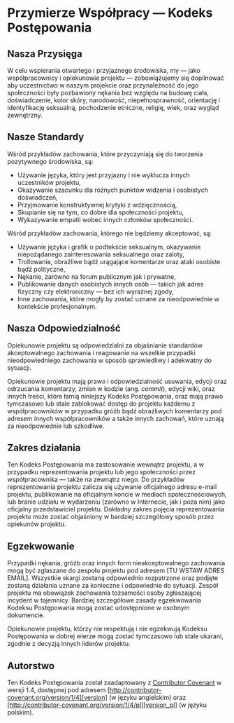 # Przymierze Współpracy — Kodeks Postępowania

## Nasza Przysięga

W celu wspierania otwartego i przyjaznego środowiska, my — jako współpracownicy i
opiekunowie projektu — zobowiązujemy się dopilnować aby uczestnictwo w naszym projekcie
oraz przynależność do jego społeczności były pozbawiony nękania bez względu na budowę
ciała, doświadczenie, kolor skóry, narodowość, niepełnosprawność, orientację i
identyfikację seksualną, pochodzenie etniczne, religię, wiek, oraz wygląd zewnętrzny.

## Nasze Standardy

Wśród przykładów zachowania, które przyczyniają się do tworzenia pozytywnego
środowiska, są:

* Używanie języka, który jest przyjazny i nie wyklucza innych uczestników projektu,
* Okazywanie szacunku dla różnych punktów widzenia i osobistych doświadczeń,
* Przyjmowanie konstruktywnej krytyki z wdzięcznością,
* Skupianie się na tym, co dobre dla społeczności projektu,
* Wykazywanie empatii wobec innych członków społeczności.

Wśród przykładów zachowania, którego nie będziemy akceptować, są:

* Używanie języka i grafik o podtekście seksualnym, okazywanie
  niepożądanego zainteresowania seksualnego oraz zaloty,
* Trollowanie, obraźliwe bądź urągające komentarze oraz ataki osobiste bądź
  polityczne,
* Nękanie, zarówno na forum publicznym jak i prywatne,
* Publikowanie danych osobistych innych osób — takich jak
  adres fizyczny czy elektroniczny — bez ich wyraźnej zgody,
* Inne zachowania, które mogły by zostać uznane za nieodpowiednie w kontekście
  profesjonalnym.

## Nasza Odpowiedzialność

Opiekunowie projektu są odpowiedzialni za objaśnianie standardów akceptowalnego
zachowania i reagowanie na wszelkie przypadki nieodpowiedniego zachowania w sposób
sprawiedliwy i adekwatny do sytuacji.

Opiekunowie projektu mają prawo i odpowiedzialność usuwania, edycji oraz odrzucania
komentarzy, zmian w kodzie (ang. _commit_), edycji wiki, oraz innych treści, które
łamią niniejszy Kodeks Postępowania, oraz mają prawo tymczasowo lub stale zablokować
dostęp do projektu każdemu z współpracowników w przypadku gróźb bądź obraźliwych
komentarzy pod adresem innych współpracowników a także innych zachowań, które uznają
za nieodpowiednie lub szkodliwe.

## Zakres działania

Ten Kodeks Postępowania ma zastosowanie wewnątrz projektu, a w przypadku
reprezentowania projektu lub jego społeczności przez współpracownika — także na zewnątrz
niego. Do przykładów reprezentowania projektu zalicza się używanie oficjalnego adresu
e-mail projektu, publikowanie na oficjalnym koncie w mediach społecznościowych, lub branie
udziału w wydarzeniu (zarówno w Internecie, jak i poza nim) jako oficjalny przedstawiciel
projektu. Dokładny zakres pojęcia reprezentowania projektu może zostać objaśniony w
bardziej szczegółowy sposób przez opiekunów projektu.

## Egzekwowanie

Przypadki nękania, gróźb oraz innych form nieakceptowalnego zachowania mogą
być zgłaszane do zespołu projektu pod adresem [TU WSTAW ADRES EMAIL]. Wszystkie
skargi zostaną odpowiednio rozpatrzone oraz podjęte zostaną działania uznane za
konieczne i odpowiednie do sytuacji. Zespół projektu ma obowiązek zachowania tożsamości
osoby zgłaszającej incydent w tajemnicy. Bardziej szczegółowe zasady egzekwowania Kodeksu
Postępowania mogą zostać udostępnione w osobnym dokumencie.

Opiekunowie projektu, którzy nie respektują i nie egzekwują Kodeksu Postępowania
w dobrej wierze mogą zostać tymczasowo lub stale ukarani, zgodnie z decyzją innych
liderów projektu.

## Autorstwo

Ten Kodeks Postępowania został zaadaptowany z [Contributor Covenant][homepage] w
wersji 1.4, dostępnej pod adresem [http://contributor-covenant.org/version/1/4][version]
(w języku angielskim) oraz [http://contributor-covenant.org/version/1/4/pl][version_pl]
(w języku polskim).

[homepage]: http://contributor-covenant.org/
[version]: http://contributor-covenant.org/version/1/4/
[version_pl]: http://contributor-covenant.org/version/1/4/pl/

